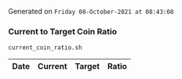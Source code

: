 Generated on `Friday 08-October-2021 at 08:43:08`

### Current to Target Coin Ratio
`current_coin_ratio.sh`

Date|Current|Target|Ratio
---|---|---|---
